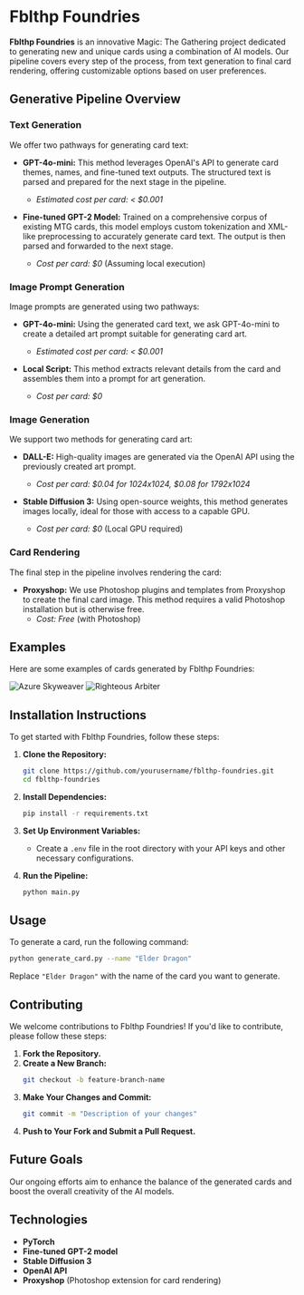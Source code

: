 # Fblthp Foundries

**Fblthp Foundries** is an innovative Magic: The Gathering project dedicated to generating new and unique cards using a combination of AI models. Our pipeline covers every step of the process, from text generation to final card rendering, offering customizable options based on user preferences.

## Generative Pipeline Overview

### Text Generation

We offer two pathways for generating card text:

- **GPT-4o-mini:** This method leverages OpenAI's API to generate card themes, names, and fine-tuned text outputs. The structured text is parsed and prepared for the next stage in the pipeline.
  - *Estimated cost per card: < $0.001*

- **Fine-tuned GPT-2 Model:** Trained on a comprehensive corpus of existing MTG cards, this model employs custom tokenization and XML-like preprocessing to accurately generate card text. The output is then parsed and forwarded to the next stage.
  - *Cost per card: $0* (Assuming local execution)

### Image Prompt Generation

Image prompts are generated using two pathways:

- **GPT-4o-mini:** Using the generated card text, we ask GPT-4o-mini to create a detailed art prompt suitable for generating card art.
  - *Estimated cost per card: < $0.001*

- **Local Script:** This method extracts relevant details from the card and assembles them into a prompt for art generation.
  - *Cost per card: $0*

### Image Generation

We support two methods for generating card art:

- **DALL-E:** High-quality images are generated via the OpenAI API using the previously created art prompt.
  - *Cost per card: $0.04 for 1024x1024, $0.08 for 1792x1024*

- **Stable Diffusion 3:** Using open-source weights, this method generates images locally, ideal for those with access to a capable GPU.
  - *Cost per card: $0* (Local GPU required)

### Card Rendering

The final step in the pipeline involves rendering the card:

- **Proxyshop:** We use Photoshop plugins and templates from Proxyshop to create the final card image. This method requires a valid Photoshop installation but is otherwise free.
  - *Cost: Free* (with Photoshop)

## Examples

Here are some examples of cards generated by Fblthp Foundries:

![Azure Skyweaver](./examples/Azure%20Skyweaver%20(Borderless)%20[WAR]%20{42}.jpg)
![Righteous Arbiter](./examples/Righteous%20Arbiter%20(Borderless)%20[WAR]%20{42}.jpg)




## Installation Instructions

To get started with Fblthp Foundries, follow these steps:

1. **Clone the Repository:**
   ```bash
   git clone https://github.com/yourusername/fblthp-foundries.git
   cd fblthp-foundries
   ```

2. **Install Dependencies:**
   ```bash
   pip install -r requirements.txt
   ```

3. **Set Up Environment Variables:**
   - Create a `.env` file in the root directory with your API keys and other necessary configurations.

4. **Run the Pipeline:**
   ```bash
   python main.py
   ```

## Usage

To generate a card, run the following command:

```bash
python generate_card.py --name "Elder Dragon"
```

Replace `"Elder Dragon"` with the name of the card you want to generate.

## Contributing

We welcome contributions to Fblthp Foundries! If you'd like to contribute, please follow these steps:

1. **Fork the Repository.**
2. **Create a New Branch:**
   ```bash
   git checkout -b feature-branch-name
   ```
3. **Make Your Changes and Commit:**
   ```bash
   git commit -m "Description of your changes"
   ```
4. **Push to Your Fork and Submit a Pull Request.**

## Future Goals

Our ongoing efforts aim to enhance the balance of the generated cards and boost the overall creativity of the AI models.

## Technologies

- **PyTorch**
- **Fine-tuned GPT-2 model**
- **Stable Diffusion 3**
- **OpenAI API**
- **Proxyshop** (Photoshop extension for card rendering)

